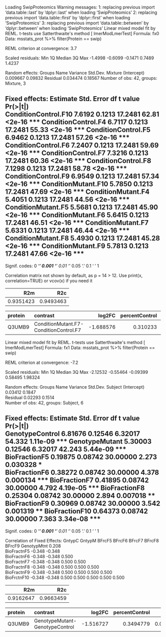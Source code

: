 Loading SwipProteomics
Warning messages:
1: replacing previous import ‘data.table::last’ by ‘dplyr::last’ when loading ‘SwipProteomics’ 
2: replacing previous import ‘data.table::first’ by ‘dplyr::first’ when loading ‘SwipProteomics’ 
3: replacing previous import ‘data.table::between’ by ‘dplyr::between’ when loading ‘SwipProteomics’ 
Linear mixed model fit by REML. t-tests use Satterthwaite's method [
lmerModLmerTest]
Formula: fx0
   Data: msstats_prot %>% filter(Protein == swip)

REML criterion at convergence: 3.7

Scaled residuals: 
    Min      1Q  Median      3Q     Max 
-1.4998 -0.6099 -0.1471  0.7489  1.4237 

Random effects:
 Groups   Name        Variance Std.Dev.
 Mixture  (Intercept) 0.009667 0.09832 
 Residual             0.034474 0.18567 
Number of obs: 42, groups:  Mixture, 3

Fixed effects:
                     Estimate Std. Error      df t value Pr(>|t|)    
ConditionControl.F10   7.6192     0.1213 17.2481   62.81   <2e-16 ***
ConditionControl.F4    6.7117     0.1213 17.2481   55.33   <2e-16 ***
ConditionControl.F5    6.9462     0.1213 17.2481   57.26   <2e-16 ***
ConditionControl.F6    7.2407     0.1213 17.2481   59.69   <2e-16 ***
ConditionControl.F7    7.3216     0.1213 17.2481   60.36   <2e-16 ***
ConditionControl.F8    7.1298     0.1213 17.2481   58.78   <2e-16 ***
ConditionControl.F9    6.9549     0.1213 17.2481   57.34   <2e-16 ***
ConditionMutant.F10    5.7850     0.1213 17.2481   47.69   <2e-16 ***
ConditionMutant.F4     5.4051     0.1213 17.2481   44.56   <2e-16 ***
ConditionMutant.F5     5.5681     0.1213 17.2481   45.90   <2e-16 ***
ConditionMutant.F6     5.6415     0.1213 17.2481   46.51   <2e-16 ***
ConditionMutant.F7     5.6331     0.1213 17.2481   46.44   <2e-16 ***
ConditionMutant.F8     5.4930     0.1213 17.2481   45.28   <2e-16 ***
ConditionMutant.F9     5.7813     0.1213 17.2481   47.66   <2e-16 ***
---
Signif. codes:  0 ‘***’ 0.001 ‘**’ 0.01 ‘*’ 0.05 ‘.’ 0.1 ‘ ’ 1

Correlation matrix not shown by default, as p = 14 > 12.
Use print(x, correlation=TRUE)  or
    vcov(x)        if you need it



|       R2m|       R2c|
|---------:|---------:|
| 0.9351423| 0.9493463|


|protein |contrast                               |    log2FC| percentControl| Pvalue| Tstatistic|        SE|       DF|isSingular |
|:-------|:--------------------------------------|---------:|--------------:|------:|----------:|---------:|--------:|:----------|
|Q3UMB9  |ConditionMutant.F7-ConditionControl.F7 | -1.688576|       0.310233|      0|  -11.13831| 0.1516008| 25.99987|FALSE      |
Linear mixed model fit by REML. t-tests use Satterthwaite's method [
lmerModLmerTest]
Formula: fx1
   Data: msstats_prot %>% filter(Protein == swip)

REML criterion at convergence: -7.2

Scaled residuals: 
     Min       1Q   Median       3Q      Max 
-2.12532 -0.55464 -0.09399  0.58495  1.98324 

Random effects:
 Groups   Name        Variance Std.Dev.
 Subject  (Intercept) 0.03412  0.1847  
 Residual             0.02293  0.1514  
Number of obs: 42, groups:  Subject, 6

Fixed effects:
                Estimate Std. Error       df t value Pr(>|t|)    
GenotypeControl  6.81676    0.12546  6.32017  54.332 1.11e-09 ***
GenotypeMutant   5.30003    0.12546  6.32017  42.243 5.44e-09 ***
BioFractionF5    0.19875    0.08742 30.00000   2.273 0.030328 *  
BioFractionF6    0.38272    0.08742 30.00000   4.378 0.000134 ***
BioFractionF7    0.41895    0.08742 30.00000   4.792 4.19e-05 ***
BioFractionF8    0.25304    0.08742 30.00000   2.894 0.007018 ** 
BioFractionF9    0.30969    0.08742 30.00000   3.542 0.001319 ** 
BioFractionF10   0.64373    0.08742 30.00000   7.363 3.34e-08 ***
---
Signif. codes:  0 ‘***’ 0.001 ‘**’ 0.01 ‘*’ 0.05 ‘.’ 0.1 ‘ ’ 1

Correlation of Fixed Effects:
            GntypC GntypM BFrcF5 BFrcF6 BFrcF7 BFrcF8 BFrcF9
GenotypMtnt  0.208                                          
BioFractnF5 -0.348 -0.348                                   
BioFractnF6 -0.348 -0.348  0.500                            
BioFractnF7 -0.348 -0.348  0.500  0.500                     
BioFractnF8 -0.348 -0.348  0.500  0.500  0.500              
BioFractnF9 -0.348 -0.348  0.500  0.500  0.500  0.500       
BioFrctnF10 -0.348 -0.348  0.500  0.500  0.500  0.500  0.500


|       R2m|       R2c|
|---------:|---------:|
| 0.9162647| 0.9663459|


|protein |contrast                       |    log2FC| percentControl|    Pvalue| Tstatistic|        SE|       DF|isSingular |
|:-------|:------------------------------|---------:|--------------:|---------:|----------:|---------:|--------:|:----------|
|Q3UMB9  |GenotypeMutant-GenotypeControl | -1.516727|      0.3494779| 0.0006566|  -9.605806| 0.1578969| 3.999999|FALSE      |
